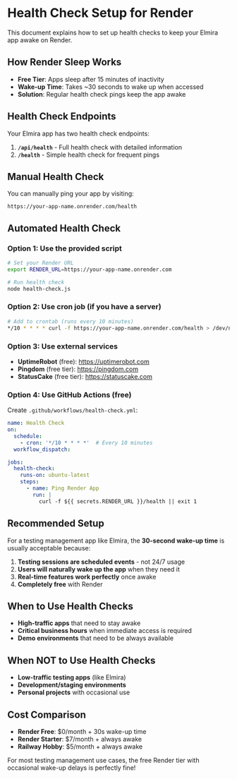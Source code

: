# Health Check Setup for Render

This document explains how to set up health checks to keep your Elmira app awake on Render.

## How Render Sleep Works

- **Free Tier**: Apps sleep after 15 minutes of inactivity
- **Wake-up Time**: Takes ~30 seconds to wake up when accessed
- **Solution**: Regular health check pings keep the app awake

## Health Check Endpoints

Your Elmira app has two health check endpoints:

1. **`/api/health`** - Full health check with detailed information
2. **`/health`** - Simple health check for frequent pings

## Manual Health Check

You can manually ping your app by visiting:
```
https://your-app-name.onrender.com/health
```

## Automated Health Check

### Option 1: Use the provided script

```bash
# Set your Render URL
export RENDER_URL=https://your-app-name.onrender.com

# Run health check
node health-check.js
```

### Option 2: Use cron job (if you have a server)

```bash
# Add to crontab (runs every 10 minutes)
*/10 * * * * curl -f https://your-app-name.onrender.com/health > /dev/null 2>&1
```

### Option 3: Use external services

- **UptimeRobot** (free): https://uptimerobot.com
- **Pingdom** (free tier): https://pingdom.com
- **StatusCake** (free tier): https://statuscake.com

### Option 4: Use GitHub Actions (free)

Create `.github/workflows/health-check.yml`:

```yaml
name: Health Check
on:
  schedule:
    - cron: '*/10 * * * *'  # Every 10 minutes
  workflow_dispatch:

jobs:
  health-check:
    runs-on: ubuntu-latest
    steps:
      - name: Ping Render App
        run: |
          curl -f ${{ secrets.RENDER_URL }}/health || exit 1
```

## Recommended Setup

For a testing management app like Elmira, the **30-second wake-up time** is usually acceptable because:

1. **Testing sessions are scheduled events** - not 24/7 usage
2. **Users will naturally wake up the app** when they need it
3. **Real-time features work perfectly** once awake
4. **Completely free** with Render

## When to Use Health Checks

- **High-traffic apps** that need to stay awake
- **Critical business hours** when immediate access is required
- **Demo environments** that need to be always available

## When NOT to Use Health Checks

- **Low-traffic testing apps** (like Elmira)
- **Development/staging environments**
- **Personal projects** with occasional use

## Cost Comparison

- **Render Free**: $0/month + 30s wake-up time
- **Render Starter**: $7/month + always awake
- **Railway Hobby**: $5/month + always awake

For most testing management use cases, the free Render tier with occasional wake-up delays is perfectly fine!
